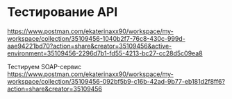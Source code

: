 # Тестирование API
https://www.postman.com/ekaterinaxx90/workspace/my-workspace/collection/35109456-1040b2f7-76c8-430c-999d-aae94221bd70?action=share&creator=35109456&active-environment=35109456-2296d7b1-fd55-4213-bc27-cc28d5c09ea8

Тестируем SOAP-сервис  https://www.postman.com/ekaterinaxx90/workspace/my-workspace/collection/35109456-092bf5b9-c16b-42ad-9b77-eb181d2f8ff6?action=share&creator=35109456
